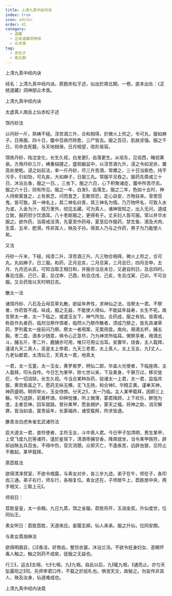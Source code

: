 ```yaml
---
title: 上清九真中经内诀
index: true
icon: editor
order: 43
category:
  - 道藏
  - 正统道藏洞神部
  - 众术类
tag:
  - 赤松子
  - 南北期
---
```


上清九真中经内诀  

经名：上清九真中经内诀。原题赤松子述，似出於南北期。一卷。底本出处：《正统道藏》洞神部众术类。  

上清九真中经内诀  

太虚真人南岳上仙赤松子述  

饵丹砂法  

以丹砂一斤，熟梼不槌。淳苦酒三升，合和相得，於微火上煎之，令可丸，服如麻子。日再服，四十日，腹中百病尽除愈，三尸皆去。服之百日，肌肤坚强。服之千日，司命去死籍，与天地相保，日月相望，改形易容。  

饵炼丹砂，陆沈变化，长生久视，白发更，齿落更生。从垣东，见垣西，睹视黄泉。方用丹砂三斤，梼重绢捷之，盛铜器盆中，以淳苦酒九升，浸之令如泥状，置高处使乾。浸之如前法，率一斤丹砂，尽三升苦酒，常爆之，三十日当紫色，持不污手，引如饴，可丸矣，大如麻子，日服三丸。常服平旦吞之。服药先斋戒三十日，沐浴五香，服之一日、，三虫下。服之六日，心下积聚诸症，腹中所苦尽去。服之六十日，则有所见。服之一年，白发，齿落生。服之二年，色如十五时，神人持紫案食之，上有紫芝。问而食芝，无敢惊恐，定心自安，方物自来。至使百鬼，皆可致。其一神名上，其二神名曰青，其三神名为情。乃万物呼名，可致入水为波，入金为汁，视万里外，彻见五藏，可为真人，诸神皆知之，出入无问，道成立致，服药但少饮酒耳。八十老妪服之，更得有子。丈夫妇人皆可服。常以井华水服之。欲作药，当斋戒洁清，先夏至作药母，夏至后作服药，禁生鱼、酒及犬肉、生菜、五辛、肥滑。传非其人，殃及子孙。得其人乃与之作药，男子为乃能使人矣。  

又法  

丹砂一斤末，下槌，纯漆二升，淳苦酒三升。凡三物合相得，微火上煎之，合可丸，丸如麻子。日三服。和药，正月忌亥，二月忌寅，三月忌巳，四月忌申，五月、九月还从亥。可知当取王相日和，并服亦当忌未日，又避自刑日，及忌四时。春忌戊辰、己巳，夏，忌戊申、己酉，秋忌戊戌、己亥，冬忌戊寅、己卯。不可合服。又合药皆以天时明日吉。  

醮太一法  

诸饵丹砂、八石及云母百草丸散，欲延年养性，求神仙之法，当祭太一君。不祭者，作药皆不成。纵成，服之无益，不能使人得仙，不能延年益寿，长生不死。故言祭太一者，太一下临之，或遣玉女下，神气所加，合药成，服之有验。皆斋戒，称臣作丸者药，临剂当祭作饵者，临然火乃祭作散者，须成乃祭之，皆先具诸草药，罗列着太一座前问乃祭。祭太一者用案，无案用盘。南向，用酒五杯，脯五胸，枣二盘，酒多少随意，俱令心正意尽，乃为神灵所临耳。僎祭享者，用酒五斗，脯五斤，枣二升，鹿脯亦可用，唯只可用尘当耳。安置毕，烧香，主人载拜，谨请九天二真人，高皇太上帝君，九天三老君，太上真人，太上玉女，九丈人，九老仙都君，太清仙王，天真太一君，地真太  

一君，太一玉童，太一玉女，黄罗紫罗，明仙二郎，华盖火光使者，下临座席。主人载拜，叩头自传。今日乞为某甲，除七世以来，下及某身，千罪万过，移灾徙厄，令一切消除，长生久视。今当合某种杂药，投诸太一上君，太一君，监临共服，黄宫紫盖之下。愿药无纵无横，无飞无扬，和合神，华精正黄。谨奉天神，神药盛明。明师举火，玉女侍傍。分天之，太一乃临。主人某甲载拜，因即三上觞。毕乃送辞，前奠杯酒，仰伸忱慷，所上微薄，蒙君降顾，上下欢乐，醉饱为度，主者百神，回车就路。曾孙某甲，愿各拥护，蒙天之福，将神之助，消灾解罪，皆当如语，富贵延年，长蒙福祚，诸受载拜，所求皆遇。  

醮青龙白虎朱雀玄武诸符法  

启大道太一君，直符使者，主符玉女，斗中真人君。今日甲子加清明，男生某甲，上受飞度九厄等诸符，谨於星宿下，清酒枣脯甘香，降席就坐，当令某甲佩符，辟却凶殃五兵百虫，不得中伤，官灾消憩。众邪灭亡，不逢疾苦，远辟虫狼，见符止不敢起。某甲载拜。  

蒸苣胜法  

欲得清净冥室，不欲令唱露，与素女对步，各三步九迹。弟子在午，师在子，各叩齿三通。弟子右行，师左行，各相复位。素女还在，子师居午上，苣胜居中央，两手相叉，三取上元。  

师祝日：  

苣胜皇皇，太一余粮。九日九蒸，饵之金璇。苣胜将开，玉润金浆。升仙度世，位同仙王。  

素女呎日：苣胜苣胜，天道来应。妾履玄纲，仙人来承。服之升仙，位同安期。  

与素女蒸胡麻法  

欲得明眉目，口香洁，好唇齿，整饬衣裳，沐浴兰汤。不欲令妊身妇女、恶眼怀毒人触之。触之则药不成矣，徒服之无益也。  

行三，运五五咽，七七咽，九九咽。自此以后，九辄九咽，通而止。亦匀天坠露阳之同。先师李君口传，不载之於纸札也。惧泄天文，故秘之。勿妄传非其人，殃及汝身，仙道难成也。  

上清九真中经内诀竟  
